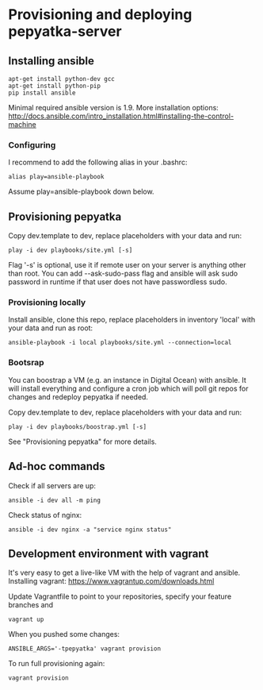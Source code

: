 # Provisioning and deploying pepyatka-server
## Installing ansible

    apt-get install python-dev gcc
    apt-get install python-pip
    pip install ansible

Minimal required ansible version is 1.9.
More installation options: http://docs.ansible.com/intro_installation.html#installing-the-control-machine

### Configuring
I recommend to add the following alias in your .bashrc:

    alias play=ansible-playbook

Assume play=ansible-playbook down below.

## Provisioning pepyatka
Copy dev.template to dev, replace placeholders with your data and run:

    play -i dev playbooks/site.yml [-s]

Flag '-s' is optional, use it if remote user on your server is anything other than root.
You can add --ask-sudo-pass flag and ansible will ask sudo password in runtime if that user does not have passwordless sudo.

### Provisioning locally
Install ansible, clone this repo, replace placeholders in inventory 'local' with your data and run as root:

    ansible-playbook -i local playbooks/site.yml --connection=local

### Bootsrap
You can boostrap a VM (e.g. an instance in Digital Ocean) with ansible. It will install everything and configure a cron job which will poll git repos for changes and redeploy pepyatka if needed.

Copy dev.template to dev, replace placeholders with your data and run:

    play -i dev playbooks/boostrap.yml [-s]

See "Provisioning pepyatka" for more details.

## Ad-hoc commands
Check if all servers are up:

    ansible -i dev all -m ping

Check status of nginx:

    ansible -i dev nginx -a "service nginx status"

## Development environment with vagrant
It's very easy to get a live-like VM with the help of vagrant and ansible.
Installing vagrant: https://www.vagrantup.com/downloads.html

Update Vagrantfile to point to your repositories, specify your feature branches and

    vagrant up

When you pushed some changes:

    ANSIBLE_ARGS='-tpepyatka' vagrant provision

To run full provisioning again:

    vagrant provision
